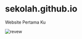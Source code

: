 # sekolah.github.io
Website Pertama Ku

![revew](https://user-images.githubusercontent.com/69485088/113647627-63a5f680-96b5-11eb-9004-5ccbf6132afc.png)
